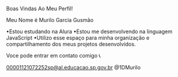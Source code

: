 Boas Vindas Ao Meu Perfil!

Meu Nome é Murilo Garcia Gusmão

•Estou estudando na Alura
•Estou me desenvolvendo na linguagem JavaScript
•Utilizo esse espaço para minha organização e compartilhamento dos meus projetos desenvolvidos.

Voce pode entrar em contato comigo 📞

00001121072252sp@al.educacao.sp.gov.br
@1DMurilo
